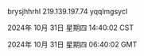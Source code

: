brysjhhrhl 219.139.197.74 yqqlmgsycl

2024年 10月 31日 星期四 14:40:02 CST

2024年 10月 31日 星期四 06:40:02 GMT
